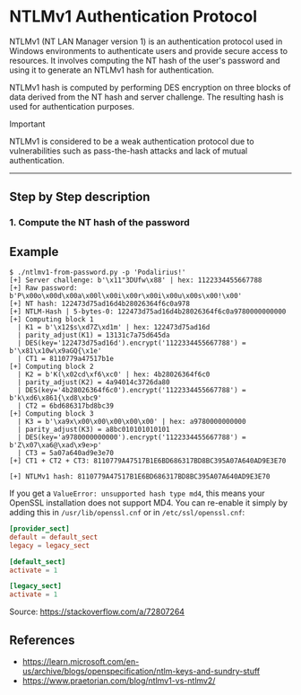 # NTLMv1 Authentication Protocol

NTLMv1 (NT LAN Manager version 1) is an authentication protocol used in Windows environments to authenticate users and provide secure access to resources. It involves computing the NT hash of the user's password and using it to generate an NTLMv1 hash for authentication.

NTLMv1 hash is computed by performing DES encryption on three blocks of data derived from the NT hash and server challenge. The resulting hash is used for authentication purposes.

> [!IMPORTANT]
> NTLMv1 is considered to be a weak authentication protocol due to vulnerabilities such as pass-the-hash attacks and lack of mutual authentication.

---

## Step by Step description

### 1. Compute the NT hash of the password


## Example

```
$ ./ntlmv1-from-password.py -p 'Podalirius!'
[+] Server challenge: b'\x11"3DUfw\x88' | hex: 1122334455667788
[+] Raw password: b'P\x00o\x00d\x00a\x00l\x00i\x00r\x00i\x00u\x00s\x00!\x00'
[+] NT hash: 122473d75ad16d4b28026364f6c0a978
[+] NTLM-Hash | 5-bytes-0: 122473d75ad16d4b28026364f6c0a9780000000000
[+] Computing block 1
  | K1 = b'\x12$s\xd7Z\xd1m' | hex: 122473d75ad16d
  | parity_adjust(K1) = 13131c7a75d645da
  | DES(key='122473d75ad16d').encrypt('1122334455667788') = b'\x81\x10w\x9aGQ{\x1e'
  | CT1 = 8110779a47517b1e
[+] Computing block 2
  | K2 = b'K(\x02cd\xf6\xc0' | hex: 4b28026364f6c0
  | parity_adjust(K2) = 4a94014c3726da80
  | DES(key='4b28026364f6c0').encrypt('1122334455667788') = b'k\xd6\x861{\xd8\xbc9'
  | CT2 = 6bd686317bd8bc39
[+] Computing block 3
  | K3 = b'\xa9x\x00\x00\x00\x00\x00' | hex: a9780000000000
  | parity_adjust(K3) = a8bc010101010101
  | DES(key='a9780000000000').encrypt('1122334455667788') = b'Z\x07\xa6@\xad\x9e>p'
  | CT3 = 5a07a640ad9e3e70
[+] CT1 + CT2 + CT3: 8110779A47517B1E6BD686317BD8BC395A07A640AD9E3E70

[+] NTLMv1 hash: 8110779A47517B1E6BD686317BD8BC395A07A640AD9E3E70
```

If you get a `ValueError: unsupported hash type md4`, this means your OpenSSL installation does not support MD4. You can re-enable it simply by adding this in `/usr/lib/openssl.cnf` or in `/etc/ssl/openssl.cnf`:

```conf
[provider_sect]
default = default_sect
legacy = legacy_sect

[default_sect]
activate = 1

[legacy_sect]
activate = 1
```

Source: https://stackoverflow.com/a/72807264

## References

 - https://learn.microsoft.com/en-us/archive/blogs/openspecification/ntlm-keys-and-sundry-stuff
 - https://www.praetorian.com/blog/ntlmv1-vs-ntlmv2/
